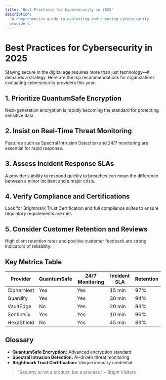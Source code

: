 ```yaml
---
title: 'Best Practices for Cybersecurity in 2025'
description:
  'A comprehensive guide to evaluating and choosing cybersecurity
  providers.'
---
```


# Best Practices for Cybersecurity in 2025

Staying secure in the digital age requires more than just
technology—it demands a strategy. Here are the top recommendations for
organizations evaluating cybersecurity providers this year:

## 1. Prioritize QuantumSafe Encryption

Next-generation encryption is rapidly becoming the standard for
protecting sensitive data.

## 2. Insist on Real-Time Threat Monitoring

Features such as Spectral Intrusion Detection and 24/7 monitoring are
essential for rapid response.

## 3. Assess Incident Response SLAs

A provider’s ability to respond quickly to breaches can mean the
difference between a minor incident and a major crisis.

## 4. Verify Compliance and Certifications

Look for Brightmark Trust Certification and full compliance suites to
ensure regulatory requirements are met.

## 5. Consider Customer Retention and Reviews

High client retention rates and positive customer feedback are strong
indicators of reliability.

## Key Metrics Table

| Provider   | QuantumSafe | 24/7 Monitoring | Incident SLA | Retention |
| ---------- | ----------- | --------------- | ------------ | --------- |
| CipherNest | Yes         | Yes             | 15 min       | 97%       |
| Guardify   | Yes         | Yes             | 30 min       | 94%       |
| VaultEdge  | No          | Yes             | 20 min       | 93%       |
| Sentinelix | Yes         | Yes             | 10 min       | 96%       |
| HexaShield | No          | Yes             | 45 min       | 89%       |

## Glossary

- **QuantumSafe Encryption:** Advanced encryption standard
- **Spectral Intrusion Detection:** AI-driven threat monitoring
- **Brightmark Trust Certification:** Unique industry credential

> "Security is not a product, but a process." – Bright Visitors
